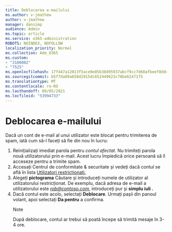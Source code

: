 ```yaml
---
title: Deblocarea e-mailului
ms.author: v-jmathew
author: v-jmathew
manager: dansimp
audience: Admin
ms.topic: article
ms.service: o365-administration
ROBOTS: NOINDEX, NOFOLLOW
localization_priority: Normal
ms.collection: Adm_O365
ms.custom:
- "3100002"
- "7525"
ms.openlocfilehash: 17f447a12013f5ace0e85b38d95937abcf9cc7d60afbeef8dddd1c3315eb3467
ms.sourcegitcommit: b5f7da89a650d2915dc652449623c78be6247175
ms.translationtype: MT
ms.contentlocale: ro-RO
ms.lasthandoff: 08/05/2021
ms.locfileid: "53994733"
---
```

# <a name="unblock-email"></a>Deblocarea e-mailului

Dacă un cont de e-mail al unui utilizator este blocat pentru trimiterea de spam, iată cum să-l faceți să fie din nou în lucru:

1. Reinițializați imediat parola pentru *contul afectat.* Nu trimiteți parola nouă utilizatorului prin e-mail. Acest lucru împiedică orice persoană să îl acceseze pentru a trimite spam.
2. Accesați Centrul de conformitate & securitate și vedeți dacă contul se află în lista [Utilizatori restricționati.](https://protection.office.com/#/restrictedusers)
3. Alegeți **pictograma** Căutare și introduceți numele de utilizator al utilizatorului restricționat. De exemplu, dacă adresa de e-mail a utilizatorului este *rob@contoso.com*, introduceți pur și **simplu iuli .**
4. Dacă contul este acolo, selectați **Deblocare**. Urmați pașii din panoul volant, apoi selectați **Da pentru** a confirma.  
    > [!NOTE]
    > După deblocare, contul ar trebui să poată începe să trimită mesaje în 3-4 ore.
